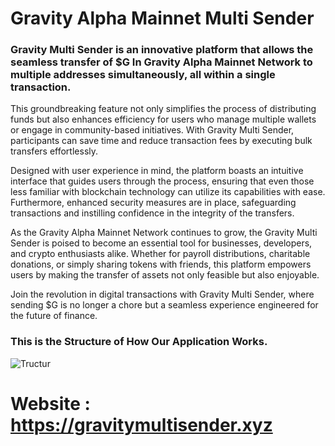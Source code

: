 # Gravity Alpha Mainnet Multi Sender

### Gravity Multi Sender is an innovative platform that allows the seamless transfer of $G In Gravity Alpha Mainnet Network to multiple addresses simultaneously, all within a single transaction.

This groundbreaking feature not only simplifies the process of distributing funds but also enhances efficiency for users who manage multiple wallets or engage in community-based initiatives. With Gravity Multi Sender, participants can save time and reduce transaction fees by executing bulk transfers effortlessly.

Designed with user experience in mind, the platform boasts an intuitive interface that guides users through the process, ensuring that even those less familiar with blockchain technology can utilize its capabilities with ease. Furthermore, enhanced security measures are in place, safeguarding transactions and instilling confidence in the integrity of the transfers.

As the Gravity Alpha Mainnet Network continues to grow, the Gravity Multi Sender is poised to become an essential tool for businesses, developers, and crypto enthusiasts alike. Whether for payroll distributions, charitable donations, or simply sharing tokens with friends, this platform empowers users by making the transfer of assets not only feasible but also enjoyable.

Join the revolution in digital transactions with Gravity Multi Sender, where sending $G is no longer a chore but a seamless experience engineered for the future of finance.

### This is the Structure of How Our Application Works. 


![Tructur](https://github.com/user-attachments/assets/ca6b97a5-2830-4a26-aaec-550c9f4091bf)

# Website : https://gravitymultisender.xyz

